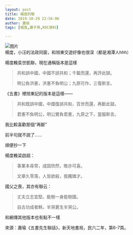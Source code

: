 ```yaml
---
layout: post
title: 楊度的聯
date: 2019-10-29 22:56:06
author: 蕭瑜
tags: [楊度,蕭子昇,ROC資料]

---
```

![图片](./img/YnZvamxBaTlBYXBGVW1UUnFFVXVQL3R0a0FvUzk1RXg5MkNIcVlqempOOGw3eXBXWmFiTVlRPT0.jpg?=imageView&thumbnail=500x0&quality=96&stripmeta=0&type=jpg%7Cwatermark&type=2)  
楊度，小汪的法政同窗，和旭東交遊好像也很深（都是湘潭人hhh）

楊度輓袁世凱聯，現在通稱版本是這樣

> 共和誤中國，中國不誤共和；千載而還，再評此獄。
> 
> 明公負洪憲，洪憲不負明公；九原可作，三復斯言。

《五書》裡旭東記的版本是這樣——

> 共和既誤中國，中國復誤共和，百世而還，再斷此獄。
> 
> 君憲不負明公，明公實負君憲，九原之下，當服斯言。

我比較喜歡那個“再斷”

前半句就不說了……

順便抄一下

楊度輓梁啟超：

> 事業本尋常，成固欣然，敗亦可喜。
> 
> 文章久零落，人皆欲殺，我獨憐才。

國父之喪，其亦有聯云：

> 丈夫立志宜堅。能樹一身能樹國。
> 
> 自古功成者鮮。半哭蒼生半哭公。

和網傳其他版本也有點不一樣

來源：蕭瑜《五書先生聯話》，新天地書局，民六二年，第6-7頁。
